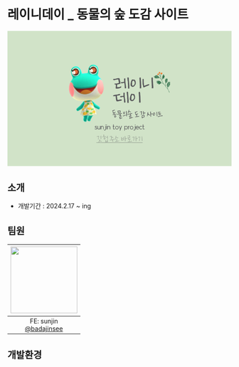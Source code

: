 # 레이니데이 \_ 동물의 숲 도감 사이트

![](./public/images/redame/레이니데이_배너.png)

## 소개

- 개발기간 : 2024.2.17 ~ ing

## 팀원

| <img src="https://avatars.githubusercontent.com/u/121417902?v=4" width="150" height="150"/> |
| :-----------------------------------------------------------------------------------------: |
|                 FE: sunjin<br/>[@badajinsee](https://github.com/badajinsee)                 |

## 개발환경
